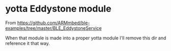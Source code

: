 # yotta Eddystone module

From https://github.com/ARMmbed/ble-examples/tree/master/BLE_EddystoneService

When that module is made into a proper yotta module I'll remove this dir and reference it that way.
